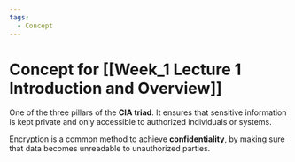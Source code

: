 ```yaml
---
tags:
  - Concept
---
```

# Concept for [[Week_1 Lecture 1 Introduction and Overview]]

One of the three pillars of the **CIA triad**. It ensures that sensitive information is kept private and only accessible to authorized individuals or systems.

Encryption is a common method to achieve **confidentiality**, by making sure that data becomes unreadable to unauthorized parties.
